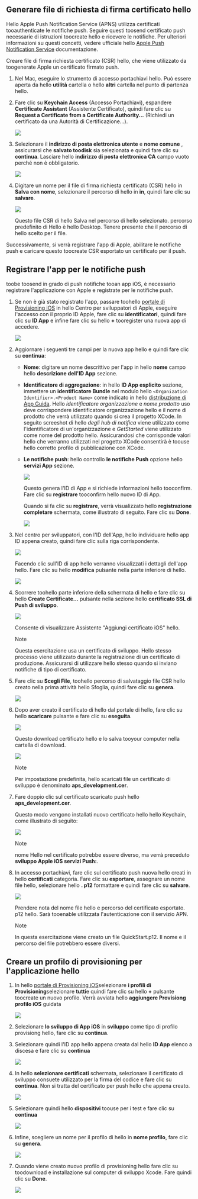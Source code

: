 

## <a name="generate-hello-certificate-signing-request-file"></a>Generare file di richiesta di firma certificato hello
Hello Apple Push Notification Service (APNS) utilizza certificati tooauthenticate le notifiche push. Seguire questi toosend certificato push necessarie di istruzioni toocreate hello e ricevere le notifiche. Per ulteriori informazioni su questi concetti, vedere ufficiale hello [Apple Push Notification Service](http://go.microsoft.com/fwlink/p/?LinkId=272584) documentazione.

Creare file di firma richiesta certificato (CSR) hello, che viene utilizzato da toogenerate Apple un certificato firmato push.

1. Nel Mac, eseguire lo strumento di accesso portachiavi hello. Può essere aperta da hello **utilità** cartella o hello **altri** cartella nel punto di partenza hello.
2. Fare clic su **Keychain Access** (Accesso Portachiavi), espandere **Certificate Assistant** (Assistente Certificato), quindi fare clic su **Request a Certificate from a Certificate Authority...** (Richiedi un certificato da una Autorità di Certificazione...).
   
      ![](./media/notification-hubs-enable-apple-push-notifications/notification-hubs-request-cert-from-ca.png)
3. Selezionare il **indirizzo di posta elettronica utente** e **nome comune** , assicurarsi che **salvato toodisk** sia selezionata e quindi fare clic su **continua**. Lasciare hello **indirizzo di posta elettronica CA** campo vuoto perché non è obbligatorio.
   
      ![](./media/notification-hubs-enable-apple-push-notifications/notification-hubs-csr-info.png)
4. Digitare un nome per il file di firma richiesta certificato (CSR) hello in **Salva con nome**, selezionare il percorso di hello in **in**, quindi fare clic su **salvare**.
   
      ![](./media/notification-hubs-enable-apple-push-notifications/notification-hubs-save-csr.png)
   
      Questo file CSR di hello Salva nel percorso di hello selezionato. percorso predefinito di Hello è hello Desktop. Tenere presente che il percorso di hello scelto per il file.

Successivamente, si verrà registrare l'app di Apple, abilitare le notifiche push e caricare questo toocreate CSR esportato un certificato per il push.

## <a name="register-your-app-for-push-notifications"></a>Registrare l'app per le notifiche push
toobe toosend in grado di push notifiche tooan app iOS, è necessario registrare l'applicazione con Apple e registrate per le notifiche push.  

1. Se non è già stato registrato l'app, passare toohello <a href="http://go.microsoft.com/fwlink/p/?LinkId=272456" target="_blank">portale di Provisioning iOS</a> in hello Centro per sviluppatori di Apple, eseguire l'accesso con il proprio ID Apple, fare clic su **identificatori**, quindi fare clic su **ID App** e infine fare clic su hello  **+**  tooregister una nuova app di accedere.
   
      ![](./media/notification-hubs-enable-apple-push-notifications/notification-hubs-ios-appids.png)
      
2. Aggiornare i seguenti tre campi per la nuova app hello e quindi fare clic su **continua**:
   
   * **Nome**: digitare un nome descrittivo per l'app in hello **nome** campo hello **descrizione dell'ID App** sezione.
   * **Identificatore di aggregazione**: in hello **ID App esplicito** sezione, immettere un **identificatore Bundle** nel modulo hello `<Organization Identifier>.<Product Name>` come indicato in hello [distribuzione di App Guida](https://developer.apple.com/library/mac/documentation/IDEs/Conceptual/AppDistributionGuide/ConfiguringYourApp/ConfiguringYourApp.html#//apple_ref/doc/uid/TP40012582-CH28-SW8). Hello *identificatore organizzazione* e *nome prodotto* uso deve corrispondere identificatore organizzazione hello e il nome di prodotto che verrà utilizzato quando si crea il progetto XCode. In seguito screeshot di hello *degli hub di notifica* viene utilizzato come l'identificatore di un'organizzazione e *GetStarted* viene utilizzato come nome del prodotto hello. Assicurandosi che corrisponde valori hello che verranno utilizzati nel progetto XCode consentirà è toouse hello corretto profilo di pubblicazione con XCode. 
   * **Le notifiche push**: hello controllo **le notifiche Push** opzione hello **servizi App** sezione.
     
      ![](./media/notification-hubs-enable-apple-push-notifications/notification-hubs-new-appid-info.png)
     
      Questo genera l'ID di App e si richiede informazioni hello tooconfirm. Fare clic su **registrare** tooconfirm hello nuovo ID di App.
     
      Quando si fa clic su **registrare**, verrà visualizzato hello **registrazione completare** schermata, come illustrato di seguito. Fare clic su **Done**.
      
      ![](./media/notification-hubs-enable-apple-push-notifications/notification-hubs-appid-registration-complete.png)


1. Nel centro per sviluppatori, con l'ID dell'App, hello individuare hello app ID appena creato, quindi fare clic sulla riga corrispondente.
   
      ![](./media/notification-hubs-enable-apple-push-notifications/notification-hubs-ios-appids2.png)
   
      Facendo clic sull'ID di app hello verranno visualizzati i dettagli dell'app hello. Fare clic su hello **modifica** pulsante nella parte inferiore di hello.
   
      ![](./media/notification-hubs-enable-apple-push-notifications/notification-hubs-edit-appid.png)
      
2. Scorrere toohello parte inferiore della schermata di hello e fare clic su hello **Create Certificate...**  pulsante nella sezione hello **certificato SSL di Push di sviluppo**.
   
      ![](./media/notification-hubs-enable-apple-push-notifications/notification-hubs-appid-create-cert.png)
   
      Consente di visualizzare Assistente "Aggiungi certificato iOS" hello.
   
   > [!NOTE]
   > Questa esercitazione usa un certificato di sviluppo. Hello stesso processo viene utilizzato durante la registrazione di un certificato di produzione. Assicurarsi di utilizzare hello stesso quando si inviano notifiche di tipo di certificato.
   > 
   > 
3. Fare clic su **Scegli File**, toohello percorso di salvataggio file CSR hello creato nella prima attività hello Sfoglia, quindi fare clic su **genera**.
   
      ![](./media/notification-hubs-enable-apple-push-notifications/notification-hubs-appid-cert-choose-csr.png)
4. Dopo aver creato il certificato di hello dal portale di hello, fare clic su hello **scaricare** pulsante e fare clic su **eseguita**.
   
      ![](./media/notification-hubs-enable-apple-push-notifications/notification-hubs-appid-download-cert.png)
   
      Questo download certificato hello e lo salva tooyour computer nella cartella di download.
   
      ![](./media/notification-hubs-enable-apple-push-notifications/notification-hubs-cert-downloaded.png)
   
   > [!NOTE]
   > Per impostazione predefinita, hello scaricati file un certificato di sviluppo è denominato **aps_development.cer**.
   > 
   > 
5. Fare doppio clic sul certificato scaricato push hello **aps_development.cer**.
   
      Questo modo vengono installati nuovo certificato hello hello Keychain, come illustrato di seguito:
   
      ![](./media/notification-hubs-enable-apple-push-notifications/notification-hubs-cert-in-keychain.png)
   
   > [!NOTE]
   > nome Hello nel certificato potrebbe essere diverso, ma verrà preceduto **sviluppo Apple iOS servizi Push:**.
   > 
   > 
6. In accesso portachiavi, fare clic sul certificato push nuova hello creati in hello **certificati** categoria. Fare clic su **esportare**, assegnare un nome file hello, selezionare hello **. p12** formattare e quindi fare clic su **salvare**.
   
    ![](./media/notification-hubs-enable-apple-push-notifications/notification-hubs-export-cert-p12.png)
   
    Prendere nota del nome file hello e percorso del certificato esportato. p12 hello. Sarà tooenable utilizzata l'autenticazione con il servizio APN.
   
   > [!NOTE]
   > In questa esercitazione viene creato un file QuickStart.p12. Il nome e il percorso del file potrebbero essere diversi.
   > 
   > 

## <a name="create-a-provisioning-profile-for-hello-app"></a>Creare un profilo di provisioning per l'applicazione hello
1. In hello <a href="http://go.microsoft.com/fwlink/p/?LinkId=272456" target="_blank">portale di Provisioning iOS</a>selezionare **i profili di Provisioning**selezionare **tutti**e quindi fare clic su hello  **+**  pulsante toocreate un nuovo profilo. Verrà avviata hello **aggiungere Provisiong profilo iOS** guidata
   
      ![](./media/notification-hubs-enable-apple-push-notifications/notification-hubs-new-provisioning-profile.png)
2. Selezionare **lo sviluppo di App iOS** in **sviluppo** come tipo di profilo provisiong hello, fare clic su **continua**. 
3. Selezionare quindi l'ID app hello appena creata dal hello **ID App** elenco a discesa e fare clic su **continua**
   
      ![](./media/notification-hubs-enable-apple-push-notifications/notification-hubs-select-appid-for-provisioning.png)
4. In hello **selezionare certificati** schermata, selezionare il certificato di sviluppo consuete utilizzato per la firma del codice e fare clic su **continua**. Non si tratta del certificato per push hello che appena creato.
   
      ![](./media/notification-hubs-enable-apple-push-notifications/notification-hubs-provisioning-select-cert.png)
5. Selezionare quindi hello **dispositivi** toouse per i test e fare clic su **continua**
   
      ![](./media/notification-hubs-enable-apple-push-notifications/notification-hubs-provisioning-select-devices.png)
6. Infine, scegliere un nome per il profilo di hello in **nome profilo**, fare clic su **genera**.
   
      ![](./media/notification-hubs-enable-apple-push-notifications/notification-hubs-provisioning-name-profile.png)
7. Quando viene creato nuovo profilo di provisioning hello fare clic su toodownload e installazione sul computer di sviluppo Xcode. Fare quindi clic su **Done**.
   
      ![](./media/notification-hubs-enable-apple-push-notifications/notification-hubs-provisioning-profile-ready.png)
